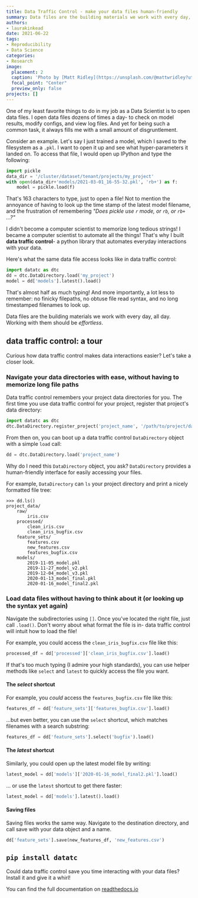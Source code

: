 ```yaml
---
title: Data Traffic Control - make your data files human-friendly
summary: Data files are the building materials we work with every day, all day. Working with them should be effortless.
authors: 
- laurakinkead
date: 2021-06-22
tags: 
- Reproducibility
- Data Science
categories:
- Research
image:
  placement: 2
  caption: 'Photo by [Matt Ridley](https://unsplash.com/@mattwridley?utm_source=unsplash&utm_medium=referral&utm_content=creditCopyText) on [Unsplash](https://unsplash.com/s/photos/paper-airplanes?utm_source=unsplash&utm_medium=referral&utm_content=creditCopyText)'
  focal_point: "Center"
  preview_only: false
projects: []
---
```


One of my least favorite things to do in my job as a Data Scientist is to open data files. I open data files dozens of times a day- to check on model results, modify configs, and view log files. And yet for being such a common task, it always fills me with a small amount of disgruntlement.

Consider an example. Let's say I just trained a model, which I saved to the filesystem as a `.pkl`. I want to open it up and see what hyper-parameters it landed on. To access that file, I would open up IPython and type the following:

```python
import pickle
data_dir = '/cluster/dataset/tenant/projects/my_project'
with open(data_dir+'models/2021-03-01_16-55-32.pkl', 'rb+') as f:
    model = pickle.load(f)

```

That's 163 characters to type, just to open a file! Not to mention the annoyance of having to look up the time stamp of the latest model filename, and the frustration of remembering _"Does pickle use `r` mode, or `rb`, or `rb+` ...?"_

I didn't become a computer scientist to memorize long tedious strings! I became a computer scientist to automate all the things! That's why I built **data traffic control**- a python library that automates everyday interactions with your data.

Here's what the same data file access looks like in data traffic control:

```python
import datatc as dtc
dd = dtc.DataDirectory.load('my_project')
model = dd['models'].latest().load()

```

That's almost half as much typing! And more importantly, a lot less to remember: no finicky filepaths, no obtuse file read syntax, and no long timestamped filenames to look up.

Data files are the building materials we work with every day, all day. Working with them should be _effortless_.

## data traffic control: a tour
Curious how data traffic control makes data interactions easier? Let's take a closer look.

### Navigate your data directories with ease, without having to memorize long file paths
Data traffic control remembers your project data directories for you. The first time you use data traffic control for your project, register that project's data directory:

```python
import datatc as dtc
dtc.DataDirectory.register_project('project_name', '/path/to/project/data/dir/')
```
From then on, you can boot up a data traffic control `DataDirectory` object with a simple `load` call:
```python
dd = dtc.DataDirectory.load('project_name')
```

Why do I need this `DataDirectory` object, you ask? `DataDirectory` provides a human-friendly interface for easily accessing your files.

For example, `DataDirectory` can `ls` your project directory and print a nicely formatted file tree:
```
>>> dd.ls()
project_data/
    raw/
        iris.csv
    processed/
        clean_iris.csv
        clean_iris_bugfix.csv
    feature_sets/
        features.csv
        new_features.csv
        features_bugfix.csv
    models/
        2019-11-05_model.pkl
        2019-11-27_model_v2.pkl
        2019-12-04_model_v3.pkl
        2020-01-13_model_final.pkl
        2020-01-16_model_final2.pkl
```

### Load data files without having to think about it (or looking up the syntax yet again)

Navigate the subdirectories using `[]`. Once you've located the right file, just call `.load()`. Don't worry about what format the file is in- data traffic control will intuit how to load the file!

For example, you could access the `clean_iris_bugfix.csv` file like this:

```python
processed_df = dd['processed']['clean_iris_bugfix.csv'].load()
```

If that's too much typing (I admire your high standards), you can use helper methods like `select` and `latest` to quickly access the file you want.

#### The _select_ shortcut
For example, you _could_ access the `features_bugfix.csv` file like this:

```python
features_df = dd['feature_sets']['features_bugfix.csv'].load()
```

...but even better, you can use the `select` shortcut, which matches filenames with a search substring:

```python
features_df = dd['feature_sets'].select('bugfix').load()
```

#### The _latest_ shortcut

Similarly, you could open up the latest model file by writing:

```python
latest_model = dd['models']['2020-01-16_model_final2.pkl'].load()
```

... or use the `latest` shortcut to get there faster:

```python
latest_model = dd['models'].latest().load()
```

#### Saving files

Saving files works the same way. Navigate to the destination directory, and call save with your data object and a name.

```python
dd['feature_sets'].save(new_features_df, 'new_features.csv')

```
## `pip install datatc`
Could data traffic control save you time interacting with your data files? Install it and give it a whirl!

You can find the full documentation on [readthedocs.io](https://data-traffic-control.readthedocs.io/)
